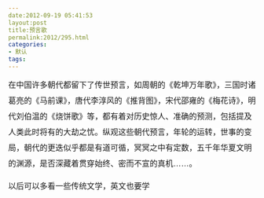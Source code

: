 ```yaml
---
date:2012-09-19 05:41:53
layout:post
title:预言歌
permalink:2012/295.html
categories:
- 默认
tags:
---
```



<p>
	<span style="font-family:宋体, PMingLiu, SimSun, arial, helvetica, clean, sans-serif;font-size:medium;line-height:32px;background-color:#FFFFFF;">在中国许多朝代都留下了传世预言，如周朝的《乾坤万年歌》，三国时诸葛亮的《马前课》，唐代李淳风的《推背图》，宋代邵雍的《梅花诗》，明代刘伯温的《烧饼歌》等，都有着对历史惊人、准确的预测，包括提及人类此时将有的大劫之忧。纵观这些朝代预言，年轮的运转，世事的变局，朝代的更迭似乎都是有道可循，冥冥之中有定数，五千年华夏文明的渊源，是否深藏着贯穿始终、密而不宣的真机……。</span>
</p>
<p>
	<span style="font-family:宋体, PMingLiu, SimSun, arial, helvetica, clean, sans-serif;font-size:medium;line-height:32px;background-color:#FFFFFF;">以后可以多看一些传统文学，英文也要学</span>
</p>